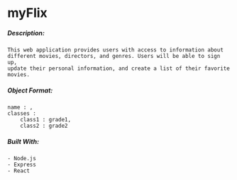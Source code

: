 # myFlix

##### Description:
    This web application provides users with access to information about 
    different movies, directors, and genres. Users will be able to sign up, 
    update their personal information, and create a list of their favorite movies.

##### Object Format:
    name : ,
    classes : 
        class1 : grade1,
        class2 : grade2

##### Built With:
    - Node.js
    - Express
    - React 